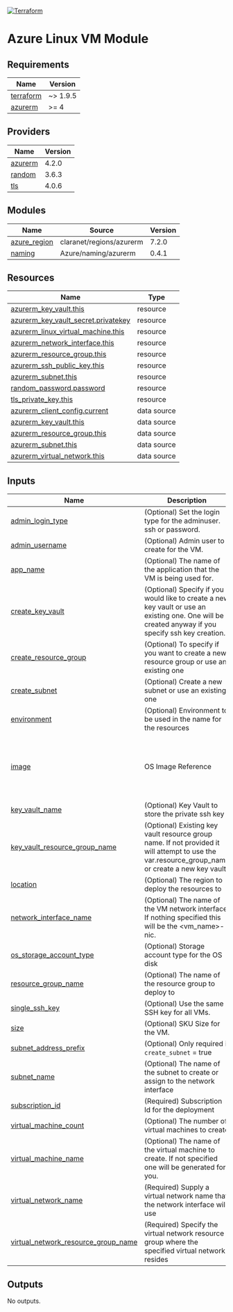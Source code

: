 [![Terraform](https://github.com/edwards-itj/terraform-azurerm-vm-linux/actions/workflows/terraform.yml/badge.svg)](https://github.com/edwards-itj/terraform-azurerm-vm-linux/actions/workflows/terraform.yml)

# Azure Linux VM Module

<!-- BEGIN_TF_DOCS -->
## Requirements

| Name | Version |
|------|---------|
| <a name="requirement_terraform"></a> [terraform](#requirement\_terraform) | ~> 1.9.5 |
| <a name="requirement_azurerm"></a> [azurerm](#requirement\_azurerm) | >= 4 |

## Providers

| Name | Version |
|------|---------|
| <a name="provider_azurerm"></a> [azurerm](#provider\_azurerm) | 4.2.0 |
| <a name="provider_random"></a> [random](#provider\_random) | 3.6.3 |
| <a name="provider_tls"></a> [tls](#provider\_tls) | 4.0.6 |

## Modules

| Name | Source | Version |
|------|--------|---------|
| <a name="module_azure_region"></a> [azure\_region](#module\_azure\_region) | claranet/regions/azurerm | 7.2.0 |
| <a name="module_naming"></a> [naming](#module\_naming) | Azure/naming/azurerm | 0.4.1 |

## Resources

| Name | Type |
|------|------|
| [azurerm_key_vault.this](https://registry.terraform.io/providers/hashicorp/azurerm/latest/docs/resources/key_vault) | resource |
| [azurerm_key_vault_secret.privatekey](https://registry.terraform.io/providers/hashicorp/azurerm/latest/docs/resources/key_vault_secret) | resource |
| [azurerm_linux_virtual_machine.this](https://registry.terraform.io/providers/hashicorp/azurerm/latest/docs/resources/linux_virtual_machine) | resource |
| [azurerm_network_interface.this](https://registry.terraform.io/providers/hashicorp/azurerm/latest/docs/resources/network_interface) | resource |
| [azurerm_resource_group.this](https://registry.terraform.io/providers/hashicorp/azurerm/latest/docs/resources/resource_group) | resource |
| [azurerm_ssh_public_key.this](https://registry.terraform.io/providers/hashicorp/azurerm/latest/docs/resources/ssh_public_key) | resource |
| [azurerm_subnet.this](https://registry.terraform.io/providers/hashicorp/azurerm/latest/docs/resources/subnet) | resource |
| [random_password.password](https://registry.terraform.io/providers/hashicorp/random/latest/docs/resources/password) | resource |
| [tls_private_key.this](https://registry.terraform.io/providers/hashicorp/tls/latest/docs/resources/private_key) | resource |
| [azurerm_client_config.current](https://registry.terraform.io/providers/hashicorp/azurerm/latest/docs/data-sources/client_config) | data source |
| [azurerm_key_vault.this](https://registry.terraform.io/providers/hashicorp/azurerm/latest/docs/data-sources/key_vault) | data source |
| [azurerm_resource_group.this](https://registry.terraform.io/providers/hashicorp/azurerm/latest/docs/data-sources/resource_group) | data source |
| [azurerm_subnet.this](https://registry.terraform.io/providers/hashicorp/azurerm/latest/docs/data-sources/subnet) | data source |
| [azurerm_virtual_network.this](https://registry.terraform.io/providers/hashicorp/azurerm/latest/docs/data-sources/virtual_network) | data source |

## Inputs

| Name | Description | Type | Default | Required |
|------|-------------|------|---------|:--------:|
| <a name="input_admin_login_type"></a> [admin\_login\_type](#input\_admin\_login\_type) | (Optional) Set the login type for the adminuser. ssh or password. | `string` | `"ssh"` | no |
| <a name="input_admin_username"></a> [admin\_username](#input\_admin\_username) | (Optional) Admin user to create for the VM. | `string` | `"adminuser"` | no |
| <a name="input_app_name"></a> [app\_name](#input\_app\_name) | (Optional) The name of the application that the VM is being used for. | `string` | `null` | no |
| <a name="input_create_key_vault"></a> [create\_key\_vault](#input\_create\_key\_vault) | (Optional) Specify if you would like to create a new key vault or use an existing one. One will be created anyway if you specify ssh key creation. | `bool` | `false` | no |
| <a name="input_create_resource_group"></a> [create\_resource\_group](#input\_create\_resource\_group) | (Optional) To specify if you want to create a new resource group or use an existing one | `bool` | `true` | no |
| <a name="input_create_subnet"></a> [create\_subnet](#input\_create\_subnet) | (Optional) Create a new subnet or use an existing one | `bool` | `false` | no |
| <a name="input_environment"></a> [environment](#input\_environment) | (Optional) Environment to be used in the name for the resources | `string` | `null` | no |
| <a name="input_image"></a> [image](#input\_image) | OS Image Reference | <pre>object({<br>    publisher = string<br>    offer     = string<br>    sku       = string<br>    version   = string<br>  })</pre> | <pre>{<br>  "offer": "0001-com-ubuntu-server-jammy",<br>  "publisher": "Canonical",<br>  "sku": "22_04-lts",<br>  "version": "latest"<br>}</pre> | no |
| <a name="input_key_vault_name"></a> [key\_vault\_name](#input\_key\_vault\_name) | (Optional) Key Vault to store the private ssh key | `string` | `null` | no |
| <a name="input_key_vault_resource_group_name"></a> [key\_vault\_resource\_group\_name](#input\_key\_vault\_resource\_group\_name) | (Optional) Existing key vault resource group name. If not provided it will attempt to use the var.resource\_group\_name or create a new key vault. | `string` | `null` | no |
| <a name="input_location"></a> [location](#input\_location) | (Optional) The region to deploy the resources to | `string` | `"eastus"` | no |
| <a name="input_network_interface_name"></a> [network\_interface\_name](#input\_network\_interface\_name) | (Optional) The name of the VM network interface. If nothing specified this will be the <vm\_name>-nic. | `string` | `null` | no |
| <a name="input_os_storage_account_type"></a> [os\_storage\_account\_type](#input\_os\_storage\_account\_type) | (Optional) Storage account type for the OS disk | `string` | `"Standard_LRS"` | no |
| <a name="input_resource_group_name"></a> [resource\_group\_name](#input\_resource\_group\_name) | (Optional) The name of the resource group to deploy to | `string` | `null` | no |
| <a name="input_single_ssh_key"></a> [single\_ssh\_key](#input\_single\_ssh\_key) | (Optional) Use the same SSH key for all VMs. | `bool` | `true` | no |
| <a name="input_size"></a> [size](#input\_size) | (Optional) SKU Size for the VM. | `string` | `"Standard_B1s"` | no |
| <a name="input_subnet_address_prefix"></a> [subnet\_address\_prefix](#input\_subnet\_address\_prefix) | (Optional) Only required if `create_subnet` = true | `string` | `null` | no |
| <a name="input_subnet_name"></a> [subnet\_name](#input\_subnet\_name) | (Optional) The name of the subnet to create or assign to the network interface | `string` | `null` | no |
| <a name="input_subscription_id"></a> [subscription\_id](#input\_subscription\_id) | (Required) Subscription Id for the deployment | `string` | `null` | no |
| <a name="input_virtual_machine_count"></a> [virtual\_machine\_count](#input\_virtual\_machine\_count) | (Optional) The number of virtual machines to create | `number` | `3` | no |
| <a name="input_virtual_machine_name"></a> [virtual\_machine\_name](#input\_virtual\_machine\_name) | (Optional) The name of the virtual machine to create. If not specified one will be generated for you. | `string` | `null` | no |
| <a name="input_virtual_network_name"></a> [virtual\_network\_name](#input\_virtual\_network\_name) | (Required) Supply a virtual network name that the network interface will use | `string` | `null` | no |
| <a name="input_virtual_network_resource_group_name"></a> [virtual\_network\_resource\_group\_name](#input\_virtual\_network\_resource\_group\_name) | (Required) Specify the virtual network resource group where the specified virtual network resides | `string` | `null` | no |

## Outputs

No outputs.
<!-- END_TF_DOCS -->